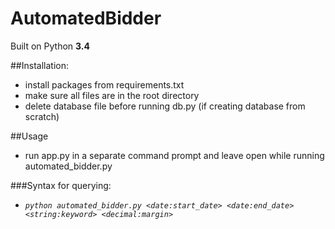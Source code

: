 # AutomatedBidder

Built on Python **3.4**

##Installation:
- install packages from requirements.txt
- make sure all files are in the root directory
- delete database file before running db.py (if creating database from scratch)

##Usage
- run app.py in a separate command prompt and leave open while running automated_bidder.py

###Syntax for querying:
- *```python automated_bidder.py <date:start_date> <date:end_date> <string:keyword> <decimal:margin>```*
